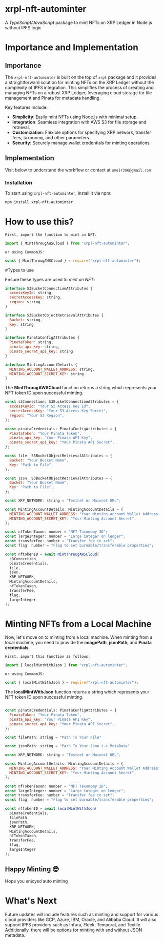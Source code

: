 # xrpl-nft-autominter

A *TypeScript/JavaScript* package to mint NFTs on XRP Ledger in Node.js without IPFS logic.

# Importance and Implementation

## Importance

The `xrpl-nft-autominter` is built on the top of `xrpl` package and it provides a straightforward solution for minting NFTs on the XRP Ledger without the complexity of IPFS integration. This simplifies the process of creating and managing NFTs on a robust XRP Ledger, leveraging cloud storage for file management and Pinata for metadata handling.

Key features include:

- **Simplicity**: Easily mint NFTs using Node.js with minimal setup.
- **Integration**: Seamless integration with AWS S3 for file storage and retrieval.
- **Customization**: Flexible options for specifying XRP network, transfer fees, taxonomy, and other parameters.
- **Security**: Securely manage wallet credentials for minting operations.

## Implementation

Visit below to understand the workflow
or contact at `umeir366@gmail.com`

### Installation

To start using `xrpl-nft-autominter`, install it via npm:

```bash
npm install xrpl-nft-autominter
```

# How to use this?

    First, import the function to mint an NFT:

```javascript
import { MintThrougAWSCloud } from "xrpl-nft-autominter";
```
    or using CommonJS:

```javascript
const { MintThrougAWSCloud } = require("xrpl-nft-autominter");
```

#Types to use

Ensure these types are used to *mint an NFT*:

```javascript
interface S3BucketConnectionAttributes {
  accessKeyId: string, 
  secretAccessKey: string,
  region: string
}

interface S3BucketObjectRetrievalAttributes {
  Bucket: string, 
  Key: string 
}

interface PinataConfigAttributes {
  PinataToken: string,
  pinata_api_key: string,
  pinata_secret_api_key: string
}

interface MintingAccountDetails {
  MINTING_ACCOUNT_WALLET_ADDRESS: string,
  MINTING_ACCOUNT_SECRET_KEY: string
}

```

The **MintThrougAWSCloud** function returns a string which represents your NFT token ID upon successful minting.


```javascript
const s3Connection: S3BucketConnectionAttributes = {
  accessKeyId: "Your S3 Access Key Id",
  secretAccessKey: "Your S3 Access Key Secret",
  region: "Your S3 Region",
};

const pinataCredentials: PinataConfigAttributes = {
  PinataToken: "Your Pinata Token",
  pinata_api_key: "Your Pinata API Key",
  pinata_secret_api_key: "Your Pinata API Secret",
};

const file: S3BucketObjectRetrievalAttributes = {
  Bucket: "Your Bucket Name",
  Key: "Path to File",
};

const json: S3BucketObjectRetrievalAttributes = {
  Bucket: "Your Bucket Name",
  Key: "Path to File",
};

const XRP_NETWORK: string = "Testnet or Mainnet URL";

const MintingAccountDetails: MintingAccountDetails = {
  MINTING_ACCOUNT_WALLET_ADDRESS: "Your Minting Account Wallet Address",
  MINTING_ACCOUNT_SECRET_KEY: "Your Minting Account Secret",
};

const nfTokenTaxon: number = "NFT Taxonomy ID"; 
const largeInteger: number = "Large integer on ledger"; 
const transferFee: number = "Transfer fee to set"; 
const flag: number = "Flag to set burnable/transferable properties";

const nftokenID = await MintThrougAWSCloud(
  s3Connection,
  pinataCredentials,
  file,
  json,
  XRP_NETWORK,
  MintingAccountDetails,
  nfTokenTaxon,
  transferFee,
  flag,
  largeInteger
);

```

# Minting NFTs from a Local Machine


Now, let's move on to minting from a local machine. When minting from a local machine, 
you need to provide the **imagePath**, **jsonPath**, and **Pinata credentials**.

    First, import this function as follows:
  
  ```javascript
import { localMintWithJson } from "xrpl-nft-autominter";
```
    or using CommonJS:

```javascript
const { localMintWithJson } = require("xrpl-nft-autominter");
```
The **localMintWithJson** function returns a string which represents your NFT token ID upon successful minting.


```javascript

const pinataCredentials: PinataConfigAttributes = {
  PinataToken: "Your Pinata Token",
  pinata_api_key: "Your Pinata API Key",
  pinata_secret_api_key: "Your Pinata API Secret",
};

const filePath: string = "Path To Your File"

const jsonPath: string = "Path To Your Json i.e MetaData"

const XRP_NETWORK: string = "Testnet or Mainnet URL";

const MintingAccountDetails: MintingAccountDetails = {
  MINTING_ACCOUNT_WALLET_ADDRESS: "Your Minting Account Wallet Address",
  MINTING_ACCOUNT_SECRET_KEY: "Your Minting Account Secret",
};

const nfTokenTaxon: number = "NFT Taxonomy ID"; 
const largeInteger: number = "Large integer on ledger"; 
const transferFee: number = "Transfer fee to set"; 
const flag: number = "Flag to set burnable/transferable properties";

const nftokenID = await localMintWithJson(
  pinataCredentials,
  filePath,
  jsonPath,
  XRP_NETWORK,
  MintingAccountDetails,
  nfTokenTaxon,
  transferFee,
  flag,
  largeInteger
);

```

## Happy Minting 😎

Hope you enjoyed auto minting

# What's Next

Future updates will include features such as minting and support for various cloud providers like GCP, Azure, IBM, Oracle, and Alibaba Cloud. It will also support IPFS providers such as Infura, Fleek, Temporal, and Textile. Additionally, there will be options for minting with and without JSON metadata.

